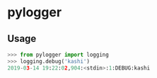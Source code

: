 # pylogger

## Usage

```python
>>> from pylogger import logging
>>> logging.debug('kashi')
2019-03-14 19:22:02,904:<stdin>:1:DEBUG:kashi
```
